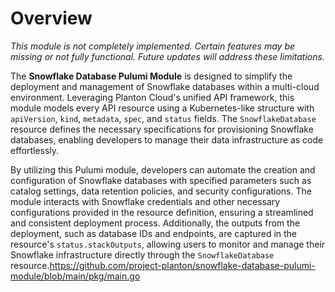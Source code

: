# Overview

*This module is not completely implemented. Certain features may be missing or not fully functional. Future updates will address these limitations.*

The **Snowflake Database Pulumi Module** is designed to simplify the deployment and management of Snowflake databases within a multi-cloud environment. Leveraging Planton Cloud's unified API framework, this module models every API resource using a Kubernetes-like structure with `apiVersion`, `kind`, `metadata`, `spec`, and `status` fields. The `SnowflakeDatabase` resource defines the necessary specifications for provisioning Snowflake databases, enabling developers to manage their data infrastructure as code effortlessly.

By utilizing this Pulumi module, developers can automate the creation and configuration of Snowflake databases with specified parameters such as catalog settings, data retention policies, and security configurations. The module interacts with Snowflake credentials and other necessary configurations provided in the resource definition, ensuring a streamlined and consistent deployment process. Additionally, the outputs from the deployment, such as database IDs and endpoints, are captured in the resource's `status.stackOutputs`, allowing users to monitor and manage their Snowflake infrastructure directly through the `SnowflakeDatabase` resource.https://github.com/project-planton/snowflake-database-pulumi-module/blob/main/pkg/main.go